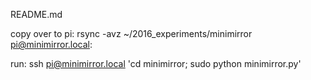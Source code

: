 README.md

copy over to pi:
	rsync -avz ~/2016_experiments/minimirror pi@minimirror.local:

run:
	ssh pi@minimirror.local 'cd minimirror; sudo python minimirror.py'